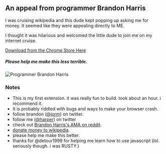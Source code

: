 ## An appeal from programmer Brandon Harris

I was cruising wikipedia and this dude kept popping up asking me for money. It seemed like they were appealing directly to ME. 

I thought it was hilarious and welcomed the little dude to join me on my internet cruise. 

[Download from the Chrome Store Here](https://chrome.google.com/webstore/detail/nffmonhnmojnphlkppocceaclkncgknn)

##### Please help me make this less terrible. 
![Programmer Brandon Harris](https://harperreed.org/brandon.png)
### Notes

* This is my first extension. it was really fun to build. took about an hour. i recommend it. 
* It is probably riddled with bugs and ways to make your browser crash. 
* follow brandon ([@jorm](https://twitter.com/jorm)) on twitter.
* follow me ([@harper](https://twitter.com/jorm)) on twitter
* check out [Brandon Harris's AMA on reddit](http://www.reddit.com/r/IAmA/comments/mr4pf/i_am_wikipedia_programmer_brandon_harris_ama/).
* [donate money to wikipedia](https://donate.wikimedia.org/wiki/Special:FundraiserLandingPage?&template=Lp-layout-default&appeal-template=Appeal-template-default&appeal=Appeal-Brandon&form-template=Form-template-default&form-countryspecific=Form-countryspecific-control&utm_medium=sitenotice&utm_source=socialmedia&utm_campaign=C11_socialmedia_reddit). 
* please help me make this better. 
* thanks for @detour1999 for helping me learn how to use javascript (lol. seriously though. i was RUSTY.)
